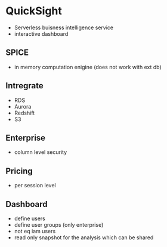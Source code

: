# QuickSight
- Serverless buisness intelligence service
- interactive dashboard
## SPICE
- in memory computation enigine (does not work with ext db)
## Intregrate
- RDS
- Aurora
- Redshift
- S3
## Enterprise
- column level security
## Pricing 
- per session level
## Dashboard
- define users
- define user groups (only enterprise)
- not eq iam users
- read only snapshot for the analysis which can be shared